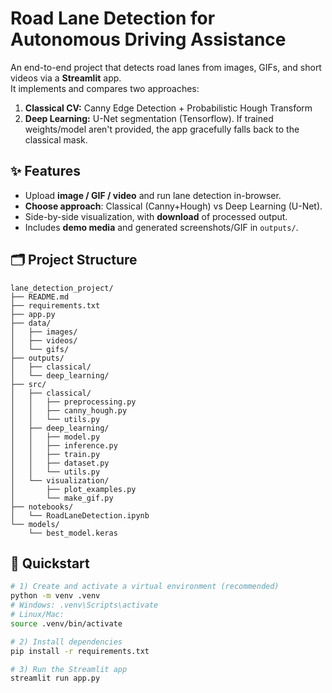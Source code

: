# Road Lane Detection for Autonomous Driving Assistance

An end-to-end project that detects road lanes from images, GIFs, and short videos via a **Streamlit** app.  
It implements and compares two approaches:

1. **Classical CV:** Canny Edge Detection + Probabilistic Hough Transform  
2. **Deep Learning:** U-Net segmentation (Tensorflow). If trained weights/model aren't provided, the app gracefully falls back to the classical mask.

## ✨ Features

- Upload **image / GIF / video** and run lane detection in-browser.
- **Choose approach**: Classical (Canny+Hough) vs Deep Learning (U-Net).
- Side-by-side visualization, with **download** of processed output.
- Includes **demo media** and generated screenshots/GIF in `outputs/`.

## 🗂 Project Structure

```
lane_detection_project/
├── README.md
├── requirements.txt
├── app.py
├── data/
│   ├── images/
│   ├── videos/
│   └── gifs/
├── outputs/
│   ├── classical/
│   └── deep_learning/
├── src/
│   ├── classical/
│   │   ├── preprocessing.py
│   │   ├── canny_hough.py
│   │   └── utils.py
│   ├── deep_learning/
│   │   ├── model.py
│   │   ├── inference.py
│   │   ├── train.py
│   │   ├── dataset.py
│   │   └── utils.py
│   └── visualization/
│       ├── plot_examples.py
│       └── make_gif.py
├── notebooks/
│   └── RoadLaneDetection.ipynb
└── models/
    └── best_model.keras
```

## 🚀 Quickstart

```bash
# 1) Create and activate a virtual environment (recommended)
python -m venv .venv
# Windows: .venv\Scripts\activate
# Linux/Mac:
source .venv/bin/activate

# 2) Install dependencies
pip install -r requirements.txt

# 3) Run the Streamlit app
streamlit run app.py
```


